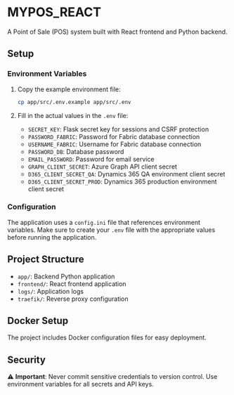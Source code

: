 # MYPOS_REACT

A Point of Sale (POS) system built with React frontend and Python backend.

## Setup

### Environment Variables

1. Copy the example environment file:
   ```bash
   cp app/src/.env.example app/src/.env
   ```

2. Fill in the actual values in the `.env` file:
   - `SECRET_KEY`: Flask secret key for sessions and CSRF protection
   - `PASSWORD_FABRIC`: Password for Fabric database connection
   - `USERNAME_FABRIC`: Username for Fabric database connection
   - `PASSWORD_DB`: Database password
   - `EMAIL_PASSWORD`: Password for email service
   - `GRAPH_CLIENT_SECRET`: Azure Graph API client secret
   - `D365_CLIENT_SECRET_QA`: Dynamics 365 QA environment client secret
   - `D365_CLIENT_SECRET_PROD`: Dynamics 365 production environment client secret

### Configuration

The application uses a `config.ini` file that references environment variables. Make sure to create your `.env` file with the appropriate values before running the application.

## Project Structure

- `app/`: Backend Python application
- `frontend/`: React frontend application
- `logs/`: Application logs
- `traefik/`: Reverse proxy configuration

## Docker Setup

The project includes Docker configuration files for easy deployment.

## Security

⚠️ **Important**: Never commit sensitive credentials to version control. Use environment variables for all secrets and API keys.